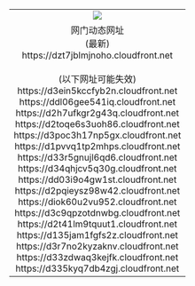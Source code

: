 ﻿<table>
  <tr></tr>
  <tr><td colspan=2 align=center><img src="https://dzt7jblmjnoho.cloudfront.net/Up/oGate.jpg" /></td></tr>
  <tr><td colspan=2 align=center>网门动态网址<br/>(最新)
<br>https://dzt7jblmjnoho.cloudfront.net
<br/><br/>(以下网址可能失效)
<br>https://d3ein5kccfyb2n.cloudfront.net
<br>https://ddl06gee541iq.cloudfront.net
<br>https://d2h7ufkgr2g43q.cloudfront.net
<br>https://d2toqe6s3uoh86.cloudfront.net
<br>https://d3poc3h17np5gx.cloudfront.net
<br>https://d1pvvq1tp2mhps.cloudfront.net
<br>https://d33r5gnujl6qd6.cloudfront.net
<br>https://d34qhjcv5q30g.cloudfront.net
<br>https://dd03i9o4gw1st.cloudfront.net
<br>https://d2pqieysz98w42.cloudfront.net
<br>https://diok60u2vu952.cloudfront.net
<br>https://d3c9qpzotdnwbg.cloudfront.net
<br>https://d2t41lm9tquut1.cloudfront.net
<br>https://d135jam1fgfs2z.cloudfront.net
<br>https://d3r7no2kyzaknv.cloudfront.net
<br>https://d33zdwaq3kejfk.cloudfront.net
<br>https://d335kyq7db4zgj.cloudfront.net
    </td>
  </tr>
</table>
